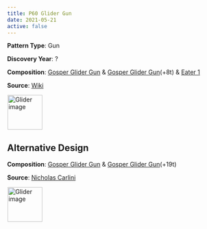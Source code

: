 ```yaml
---
title: P60 Glider Gun
date: 2021-05-21
active: false
---
```



**Pattern Type**: Gun

**Discovery Year**: ?

**Composition**: [Gosper Glider Gun](https://galapagos.netlify.app/database/gosper_glider_gun/) & [Gosper Glider Gun](https://galapagos.netlify.app/database/gosper_glider_gun/)(+8t) & [Eater 1](https://galapagos.netlify.app/database/eater_1/)

**Source**: [Wiki](https://conwaylife.com/wiki/Period-60_glider_gun)
<!--more-->

<p>
<script type="text/javascript" src="https://www.conwaylife.com/js/lv-plugin.js"></script></p>

<div class="rle"><div class="codebox"><div style="display:none; position: relative; z-index: 1031;"><code>x = 39, y = 27, rule = Life
26bo$24bobo$15bo7bobo$14b2o6bo2bo11b2o$3b2o8b2o4b2o2bobo11b2o$3b2o7b3o
4b2o3bobo$13b2o4b2o5bo$14b2o$15bo$27bo$28bo$26b3o4$21b3o$10bo12bo$10b
4o8bo$2o9b4o10b2o$2o9bo2bo9bobo$5bo5b4o8b3o4b2o$5bo4b4o8b3o4bo2bo$10b
o12b3o4bo$24bobo7bo$25b2o5b2obo$35bo$35b2o!
#C [[ THEME 6 GRID GRIDMAJOR 0 ZOOM 11.0 ]]
#C [[ COLOR ARROW Orange ARROWSIZE 3 0.05 ARROWALPHA 0.70 ]]
#C [[  ARROW 1 10 26 10 18  ]]
#C [[ COLOR ARROW Red ARROWSIZE 3 0.1 ARROWALPHA 0.70 ]]
#C [[  ARROW 26 10 26 0 18  ]]
#C [[ COLOR ARROW Green ARROWSIZE 3 0.05 ARROWALPHA 0.70 ]]
#C [[  ARROW 26 0 1 0 18  ]]
#C [[ COLOR ARROW Blue ARROWSIZE 3 0.1 ARROWALPHA 0.70 ]]
#C [[  ARROW 1 0 1 10 18  ]]
#C [[ COLOR ARROW Orange ARROWSIZE 3 0.05 ARROWALPHA 0.70 ]]
#C [[  ARROW 15 8 40 8 18  ]]
#C [[ COLOR ARROW Red ARROWSIZE 3 0.1 ARROWALPHA 0.70 ]]
#C [[  ARROW 40 8 40 -2 18  ]]
#C [[ COLOR ARROW Green ARROWSIZE 3 0.05 ARROWALPHA 0.70 ]]
#C [[  ARROW 40 -2 15 -2 18  ]]
#C [[ COLOR ARROW Blue ARROWSIZE 3 0.1 ARROWALPHA 0.70 ]]
#C [[  ARROW 15 -2 15 8 18  ]]
#C [[ COLOR LABEL Green LABELSIZE 40  LABELALPHA 0.70 ]]
#C [[ LABEL 18 -4 14 "P60 Glider Gun" ]]
#C [[ COLOR ARROW Green ARROWSIZE 3 0.05 ARROWALPHA 0.70 ]]
#C [[  ARROW 23 24 -2 24 18  ]]
#C [[ COLOR ARROW Red ARROWSIZE 3 0.1 ARROWALPHA 0.70 ]]
#C [[  ARROW 23 14 23 24 18  ]]
#C [[ COLOR ARROW Orange ARROWSIZE 3 0.05 ARROWALPHA 0.70 ]]
#C [[  ARROW -2 14 23 14 18  ]]
#C [[ COLOR ARROW Blue ARROWSIZE 3 0.1 ARROWALPHA 0.70 ]]
#C [[  ARROW -2 24 -2 14 18  ]]
#C [[ COLOR ARROW Green ARROWSIZE 3 0.05 ARROWALPHA 0.70 ]]
#C [[  ARROW 37 26 12 26 18  ]]
#C [[ COLOR ARROW Red ARROWSIZE 3 0.1 ARROWALPHA 0.70 ]]
#C [[  ARROW 37 16 37 26 18  ]]
#C [[ COLOR ARROW Orange ARROWSIZE 3 0.05 ARROWALPHA 0.70 ]]
#C [[  ARROW 12 16 37 16 18  ]]
#C [[ COLOR ARROW Blue ARROWSIZE 3 0.1 ARROWALPHA 0.70 ]]
#C [[  ARROW 12 26 12 16 18  ]]
#C [[ COLOR LABEL Green LABELSIZE 40  LABELALPHA 0.70 ]]
#C [[ COLOR ARROW Fuchsia ARROWSIZE 3 0.1 ARROWALPHA 0.70 ]]
#C [[  ARROW 31 28 38 28 18  ]]
#C [[ COLOR ARROW Lime ARROWSIZE 3 0.1 ARROWALPHA 0.70 ]]
#C [[  ARROW 38 28 38 21 18  ]]
#C [[ COLOR ARROW Salmon ARROWSIZE 3 0.1 ARROWALPHA 0.70 ]]
#C [[  ARROW 38 21 31 21 18  ]]
#C [[ COLOR ARROW Gray ARROWSIZE 3 0.1 ARROWALPHA 0.70 ]]
#C [[  ARROW 31 21 31 28 18  ]]
#C [[ COLOR LABEL Green LABELSIZE 30  LABELALPHA 0.70 ]]
#C [[ LABEL 34 29 18 "Eater 1" ]]
#C [[ COLOR LABEL Green LABELSIZE 30  LABELALPHA 0.70 ]]
#C [[ LABEL 18 12 18 "Gosper Glider Gun" ]]
#C [[ COLOR LABEL Green LABELSIZE 30  LABELALPHA 0.70 ]]
#C [[ LABEL 22 27 18 "Gosper Glider Gun" ]]
#C [[ COLOR ARROW Yellow ARROWSIZE 3 0.02 ARROWALPHA 0.70 ]]
#C [[  ARROW -2 28 40 28 18  ]]
#C [[ COLOR ARROW Cyan ARROWSIZE 3 0.02 ARROWALPHA 0.70 ]]
#C [[  ARROW 40 28 40 -2 18  ]]
#C [[ COLOR ARROW Brown ARROWSIZE 3 0.02 ARROWALPHA 0.70 ]]
#C [[  ARROW -2 -2 -2 28 18  ]]
#C [[ COLOR ARROW Purple ARROWSIZE 3 0.02 ARROWALPHA 0.70 ]]
#C [[  ARROW 40 -2 -2 -2 18  ]]
</code></div></div><canvas width="760" height="560" style="margin-left:1px; position: relative; z-index: 1031;"><noscript> <a href="https://www.conwaylife.com/wiki/File:Glider.png" class="image" title="Glider image"><img alt="Glider image" src="https://www.conwaylife.com/w/images/7/79/Glider.png" decoding="async" width="81" height="81" /></a> </noscript></canvas></div>

## Alternative Design

**Composition**: [Gosper Glider Gun](https://galapagos.netlify.app/database/gosper_glider_gun/) & [Gosper Glider Gun](https://galapagos.netlify.app/database/gosper_glider_gun/)(+19t) 

**Source**: [Nicholas Carlini](https://nicholas.carlini.com/writing/2020/digital-logic-game-of-life.html)

<div class="rle"><div class="codebox"><div style="display:none; position: relative; z-index: 1031;"><code>x = 49, y = 36, rule = Life
43b2o$43b2o4$43bo$42b3o$41bo3bo$40bob3obo$41b5o6$42bo2b2o$42bobo$23bo
17b2o$21bobo16b2o$12bo7bobo11b2o4b2obo$11b2o6bo2bo11b2o5b3o$2o8b2o4b2o
2bobo$2o7b3o4b2o3bobo$10b2o4b2o5bo18b2o3b2o$11b2o32bo$12bo29bo5bo$43b
2ob2o$44bobo$45bo$45bo5$45b2o$45b2o!
#C [[ THEME 6 GRID GRIDMAJOR 0 ZOOM 8.0 ]]
#C [[ COLOR ARROW Orange ARROWSIZE 3 0.05 ARROWALPHA 0.70 ]]
#C [[  ARROW -2 27 23 27 18  ]]
#C [[ COLOR ARROW Red ARROWSIZE 3 0.1 ARROWALPHA 0.70 ]]
#C [[  ARROW 23 27 23 17 18  ]]
#C [[ COLOR ARROW Green ARROWSIZE 3 0.05 ARROWALPHA 0.70 ]]
#C [[  ARROW 23 17 -2 17 18  ]]
#C [[ COLOR ARROW Blue ARROWSIZE 3 0.1 ARROWALPHA 0.70 ]]
#C [[  ARROW -2 17 -2 27 18  ]]
#C [[ COLOR ARROW Orange ARROWSIZE 3 0.05 ARROWALPHA 0.70 ]]
#C [[  ARROW 12 25 37 25 18  ]]
#C [[ COLOR ARROW Red ARROWSIZE 3 0.1 ARROWALPHA 0.70 ]]
#C [[  ARROW 37 25 37 15 18  ]]
#C [[ COLOR ARROW Green ARROWSIZE 3 0.05 ARROWALPHA 0.70 ]]
#C [[  ARROW 37 15 12 15 18  ]]
#C [[ COLOR ARROW Blue ARROWSIZE 3 0.1 ARROWALPHA 0.70 ]]
#C [[  ARROW 12 15 12 25 18  ]]
#C [[ COLOR ARROW Orange ARROWSIZE 3 0.05 ARROWALPHA 0.70 ]]
#C [[  ARROW 38 -2 38 23 18  ]]
#C [[ COLOR ARROW Red ARROWSIZE 3 0.1 ARROWALPHA 0.70 ]]
#C [[  ARROW 38 23 48 23 18  ]]
#C [[ COLOR ARROW Blue ARROWSIZE 3 0.1 ARROWALPHA 0.70 ]]
#C [[  ARROW 48 -2 38 -2 18  ]]
#C [[ COLOR ARROW Green ARROWSIZE 3 0.05 ARROWALPHA 0.70 ]]
#C [[  ARROW 48 23 48 -2 18  ]]
#C [[ COLOR ARROW Orange ARROWSIZE 3 0.05 ARROWALPHA 0.70 ]]
#C [[  ARROW 40 12 40 37 18  ]]
#C [[ COLOR ARROW Red ARROWSIZE 3 0.1 ARROWALPHA 0.70 ]]
#C [[  ARROW 40 37 50 37 18  ]]
#C [[ COLOR ARROW Blue ARROWSIZE 3 0.1 ARROWALPHA 0.70 ]]
#C [[  ARROW 50 12 40 12 18  ]]
#C [[ COLOR ARROW Green ARROWSIZE 3 0.05 ARROWALPHA 0.70 ]]
#C [[  ARROW 50 37 50 12 18  ]]
#C [[ COLOR LABEL Green LABELSIZE 30  LABELALPHA 0.70 ]]
#C [[ LABEL 18 12 18 "Gosper Glider Gun" ]]
#C [[ COLOR LABEL Green LABELSIZE 30  LABELALPHA 0.70 ]]
#C [[ LABEL 45 39 18 "Gosper Glider Gun" ]]
#C [[ COLOR ARROW Gray ARROWSIZE 3 0.02 ARROWALPHA 0.70 ]]
#C [[  ARROW -2 37 50 37 18  ]]
#C [[ COLOR ARROW Fuchsia ARROWSIZE 3 0.02 ARROWALPHA 0.70 ]]
#C [[  ARROW 50 37 50 -2 18  ]]
#C [[ COLOR ARROW Lime ARROWSIZE 3 0.02 ARROWALPHA 0.70 ]]
#C [[  ARROW -2 -2 -2 37 18  ]]
#C [[ COLOR ARROW Salmon ARROWSIZE 3 0.02 ARROWALPHA 0.70 ]]
#C [[  ARROW 50 -2 -2 -2 18  ]]
#C [[ COLOR LABEL Green LABELSIZE 40  LABELALPHA 0.70 ]]
#C [[ LABEL 26 -5 14 "P60 Glider Gun(alternative)" ]]
</code></div></div><canvas width="760" height="560" style="margin-left:1px; position: relative; z-index: 1031;"><noscript> <a href="https://www.conwaylife.com/wiki/File:Glider.png" class="image" title="Glider image"><img alt="Glider image" src="https://www.conwaylife.com/w/images/7/79/Glider.png" decoding="async" width="81" height="81" /></a> </noscript></canvas></div>

